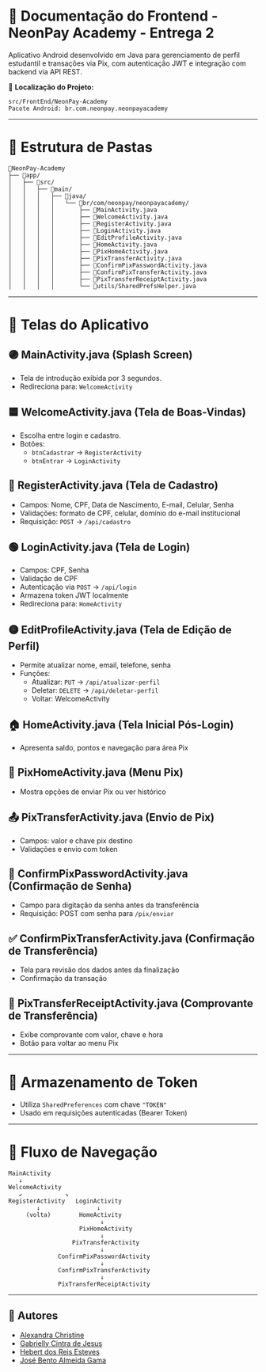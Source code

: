 # 📱 Documentação do Frontend - NeonPay Academy - Entrega 2

Aplicativo Android desenvolvido em Java para gerenciamento de perfil estudantil e transações via Pix, com autenticação JWT e integração com backend via API REST.

📍 **Localização do Projeto:**
```
src/FrontEnd/NeonPay-Academy
Pacote Android: br.com.neonpay.neonpayacademy
```

---

# 📂 Estrutura de Pastas

```
📂NeonPay-Academy
├── 📁app/
│   ├── 📁src/
│   │   ├── 📁main/
│   │   │   ├── 📁java/
│   │   │   │   └── 📁br/com/neonpay/neonpayacademy/
│   │   │   │       ├── 📃MainActivity.java
│   │   │   │       ├── 📃WelcomeActivity.java
│   │   │   │       ├── 📃RegisterActivity.java
│   │   │   │       ├── 📃LoginActivity.java
│   │   │   │       ├── 📃EditProfileActivity.java
│   │   │   │       ├── 📃HomeActivity.java
│   │   │   │       ├── 📃PixHomeActivity.java
│   │   │   │       ├── 📃PixTransferActivity.java
│   │   │   │       ├── 📃ConfirmPixPasswordActivity.java
│   │   │   │       ├── 📃ConfirmPixTransferActivity.java
│   │   │   │       ├── 📃PixTransferReceiptActivity.java
│   │   │   │       └── 📁utils/SharedPrefsHelper.java
```

---

# 📄 Telas do Aplicativo

## 🟣 MainActivity.java (Splash Screen)
- Tela de introdução exibida por 3 segundos.
- Redireciona para: `WelcomeActivity`

## 🟦 WelcomeActivity.java (Tela de Boas-Vindas)
- Escolha entre login e cadastro.
- Botões:
  - `btnCadastrar` → `RegisterActivity`
  - `btnEntrar` → `LoginActivity`

## 🔵 RegisterActivity.java (Tela de Cadastro)
- Campos: Nome, CPF, Data de Nascimento, E-mail, Celular, Senha
- Validações: formato de CPF, celular, domínio do e-mail institucional
- Requisição: `POST` → `/api/cadastro`

## 🟢 LoginActivity.java (Tela de Login)
- Campos: CPF, Senha
- Validação de CPF
- Autenticação via `POST` → `/api/login`
- Armazena token JWT localmente
- Redireciona para: `HomeActivity`

## 🟡 EditProfileActivity.java (Tela de Edição de Perfil)
- Permite atualizar nome, email, telefone, senha
- Funções:
  - Atualizar: `PUT` → `/api/atualizar-perfil`
  - Deletar: `DELETE` → `/api/deletar-perfil`
  - Voltar: WelcomeActivity

## 🏠 HomeActivity.java (Tela Inicial Pós-Login)
- Apresenta saldo, pontos e navegação para área Pix

## 💸 PixHomeActivity.java (Menu Pix)
- Mostra opções de enviar Pix ou ver histórico

## 📤 PixTransferActivity.java (Envio de Pix)
- Campos: valor e chave pix destino
- Validações e envio com token

## 🔐 ConfirmPixPasswordActivity.java (Confirmação de Senha)
- Campo para digitação da senha antes da transferência
- Requisição: POST com senha para `/pix/enviar`

## ✅ ConfirmPixTransferActivity.java (Confirmação de Transferência)
- Tela para revisão dos dados antes da finalização
- Confirmação da transação

## 📄 PixTransferReceiptActivity.java (Comprovante de Transferência)
- Exibe comprovante com valor, chave e hora
- Botão para voltar ao menu Pix

---

# 🔐 Armazenamento de Token
- Utiliza `SharedPreferences` com chave `"TOKEN"`
- Usado em requisições autenticadas (Bearer Token)

---

# 🔁 Fluxo de Navegação

```plaintext
MainActivity
   ↓
WelcomeActivity
   ↙︎            ↘︎
RegisterActivity   LoginActivity
        ↓                ↓
     (volta)        HomeActivity
                          ↓
                    PixHomeActivity
                          ↓
                  PixTransferActivity
                          ↓
              ConfirmPixPasswordActivity
                          ↓
              ConfirmPixTransferActivity
                          ↓
              PixTransferReceiptActivity
```

---

## 📌 Autores
- [Alexandra Christine](https://www.linkedin.com/in/alexandra-christine-silva-590092257)  
- [Gabrielly Cintra de Jesus](https://www.linkedin.com/in/gabrielly-cintra/)  
- [Hebert dos Reis Esteves](https://linkedin.com/in/hebert-/)  
- [José Bento Almeida Gama](https://www.linkedin.com/in/jos%C3%A9-almeida-80063a256/)
